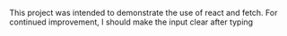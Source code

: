 This project was intended to demonstrate the use of react and fetch. 
For continued improvement, I should make the input clear after typing